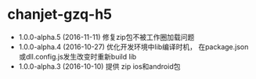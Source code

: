 

# chanjet-gzq-h5
 * 1.0.0-alpha.5 (2016-11-11) 修复zip包不被工作圈加载问题  
 * 1.0.0-alpha.4 (2016-10-27) 优化开发环境中lib编译时机， 在package.json或dll.config.js发生改变时重新build lib
 * 1.0.0-alpha.3 (2016-10-10) 提供 zip ios和android包